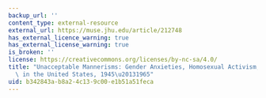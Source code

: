 ```yaml
---
backup_url: ''
content_type: external-resource
external_url: https://muse.jhu.edu/article/212748
has_external_licence_warning: true
has_external_license_warning: true
is_broken: ''
license: https://creativecommons.org/licenses/by-nc-sa/4.0/
title: "Unacceptable Mannerisms: Gender Anxieties, Homosexual Activism, and Swish\
  \ in the United States, 1945\u20131965"
uid: b342843a-b8a2-4c13-9c00-e1b51a51feca
---
```

